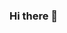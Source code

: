 

### Hi there 👋

<!--
**sonyco-4u/sonyco-4u** is a ✨ _special_ ✨ repository because its `README.md` (this file) appears on your GitHub profile.

## I'M EZEMA ANTHONY SUNDAY

### I'M FULL-STACK SOFTWARE DEVELOPER STUDENT
## I'M ANTHONY FROM NIGERIA, I AM A STUDENT AT MICROVERSE, A REMOTE SOFTWARE DEVELOPMENT PROGRAM THAT USES PAIR PROGRAMMING AND PROJECT BUILDING TO TEACH DEVELOPMENT IN A MULTICULTURAL ENVIRONMENT AND SHOW YOU THE ROAD MAP TO BECOMING A SEASONED DEVELOPER THROUGH PAIR PROGRAMMING. I LOVE THE ABILITY TO CREATE REALITY FROM AN IDEA THAT CAN CHANGE THE WORLD. CREATIVITY IS NOT MY ONLY PASSION, I ALSO LOVE FOOTBALL, TRAVELLING, AND HANGING OUT WITH FRIENDS. I HOPE TO MAKE THE WORLD A BETTER PLACE TO LIVE IN WITH THE SKILLS I AQUIRE.

